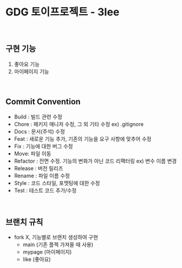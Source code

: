# GDG 토이프로젝트 - 3lee
</br>

## 구현 기능
1. 좋아요 기능
2. 마이페이지 기능
</br>

## Commit Convention
- Build : 빌드 관련 수정
- Chore : 패키지 매니저 수정, 그 외 기타 수정 ex) .gitignore
- Docs : 문서(주석) 수정
- Feat : 새로운 기능 추가, 기존의 기능을 요구 사항에 맞추어 수정
- Fix : 기능에 대한 버그 수정
- Move: 파일 이동
- Refactor : 전면 수정. 기능의 변화가 아닌 코드 리팩터링 ex) 변수 이름 변경
- Release : 버전 릴리즈
- Rename : 파일 이름 수정
- Style : 코드 스타일, 포맷팅에 대한 수정
- Test : 테스트 코드 추가/수정

</br>

## 브랜치 규칙  
- fork X, 기능별로 브랜치 생성하여 구현
    - main (기존 플젝 가져올 때 사용)
    - mypage (마이페이지)
    - like (좋아요)
